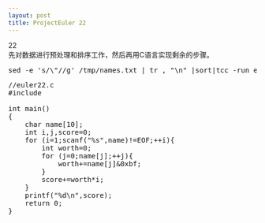 ```yaml
---
layout: post
title: ProjectEuler 22
---
```

22  
先对数据进行预处理和排序工作，然后再用C语言实现剩余的步骤。
<pre class="prettyprint lang-bash">
sed -e 's/\"//g' /tmp/names.txt | tr , "\n" |sort|tcc -run euler22.c
</pre>
<pre class="prettyprint">
//euler22.c
#include <stdio.h>

int main()
{
	char name[10];
	int i,j,score=0;
	for (i=1;scanf("%s",name)!=EOF;++i){
		int worth=0;
		for (j=0;name[j];++j){
			worth+=name[j]&0xbf;
		}
		score+=worth*i;
	}
	printf("%d\n",score);
	return 0;
}
</pre>

